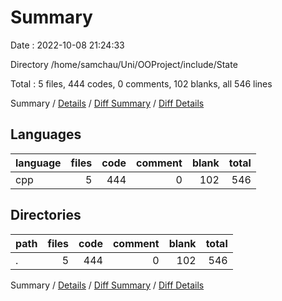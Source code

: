 # Summary

Date : 2022-10-08 21:24:33

Directory /home/samchau/Uni/OOProject/include/State

Total : 5 files,  444 codes, 0 comments, 102 blanks, all 546 lines

Summary / [Details](details.md) / [Diff Summary](diff.md) / [Diff Details](diff-details.md)

## Languages
| language | files | code | comment | blank | total |
| :--- | ---: | ---: | ---: | ---: | ---: |
| cpp | 5 | 444 | 0 | 102 | 546 |

## Directories
| path | files | code | comment | blank | total |
| :--- | ---: | ---: | ---: | ---: | ---: |
| . | 5 | 444 | 0 | 102 | 546 |

Summary / [Details](details.md) / [Diff Summary](diff.md) / [Diff Details](diff-details.md)